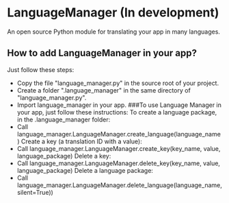 # LanguageManager (In development)
 An open source Python module for translating your app in many languages.
## How to add LanguageManager in your app?
 Just follow these steps:
 * Copy the file "language_manager.py" in the source root of your project.
 * Create a folder ".language_manager" in the same directory of "language_manager.py".
 * Import language_manager in your app.
###To use Language Manager in your app, just follow these instructions:
 To create a language package, in the .language_manager folder:
 * Call language_manager.LanguageManager.create_language(language_name)
 Create a key (a translation ID with a value):
 * Call language_manager.LanguageManager.create_key(key_name, value, language_package)
 Delete a key:
 * Call language_manager.LanguageManager.delete_key(key_name, value, language_package)
 Delete a language package:
 * Call language_manager.LanguageManager.delete_language(language_name, silent=True))
